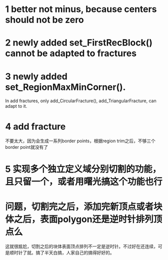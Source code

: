 # 1 better not minus, because centers should not be zero

# 2 newly added set_FirstRecBlock() cannot be adapted to fractures

# 3 newly added set_RegionMaxMinCorner().

In add fractures, only add_CircularFracture(), add_TriangularFracture, can adapt to it.

# 4 add fracture

不要太大，因为会生成一系列border points，根据region trim之后，不够三个border point就没有了

# 5 实现多个独立定义域分别切割的功能，且只留一个，或者用曙光搞这个功能也行

# 问题，切割完之后，添加完新顶点或者块体之后，表面polygon还是逆时针排列顶点么

这就很尴尬，切割之后的块体表面顶点排列不一定是逆时针。不过好在还连续，可是顺时针了就。搞了半天白搞，人家自己的搞得好好的。
